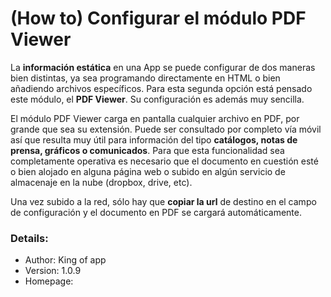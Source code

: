 # **(How to) Configurar el módulo PDF Viewer**

La **información estática** en una App se puede configurar de dos maneras bien distintas, ya sea programando directamente en HTML o bien añadiendo archivos específicos. Para esta segunda opción está pensado este módulo, el **PDF Viewer**. Su configuración es además muy sencilla.

El módulo PDF Viewer carga en pantalla cualquier archivo en PDF, por grande que sea su extensión. Puede ser consultado por completo vía móvil así que resulta muy útil para información del tipo **catálogos, notas de prensa, gráficos o comunicados**. Para que esta funcionalidad sea completamente operativa es necesario que el documento en cuestión esté o bien alojado en alguna página web o subido en algún servicio de almacenaje en la nube (dropbox, drive, etc).

Una vez subido a la red, sólo hay que **copiar la url** de destino en el campo de configuración y el documento en PDF se cargará automáticamente.

### Details:

- Author: King of app
- Version: 1.0.9
- Homepage:
